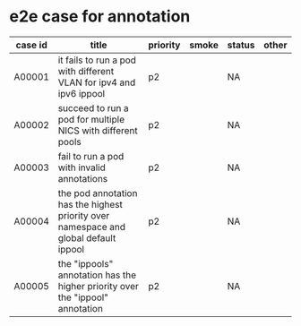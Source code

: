 # e2e case for annotation

| case id | title                                                                                | priority | smoke | status | other |
|---------|--------------------------------------------------------------------------------------|----------|-------|--------|-------|
| A00001  | it fails to run a pod with different VLAN for ipv4 and ipv6 ippool                   | p2       |       | NA     |       |
| A00002  | succeed to run a pod for multiple NICS with different pools                          | p2       |       | NA     |       |
| A00003  | fail to run a pod with invalid annotations                                           | p2       |       | NA     |       |
| A00004  | the pod annotation has the highest priority over namespace and global default ippool | p2       |       | NA     |       |
| A00005  | the "ippools" annotation has the higher priority over the "ippool" annotation        | p2       |       | NA     |       |
